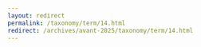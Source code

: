 ```yaml
---
layout: redirect
permalink: /taxonomy/term/14.html
redirect: /archives/avant-2025/taxonomy/term/14.html
---
```

